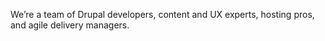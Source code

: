 We’re a team of Drupal developers, content and UX experts, hosting pros, and agile delivery managers.
